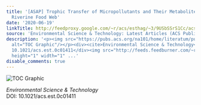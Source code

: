 ```yaml
---
title: '[ASAP] Trophic Transfer of Micropollutants and Their Metabolites in an Urban
  Riverine Food Web'
date: '2020-06-19'
linkTitle: http://feedproxy.google.com/~r/acs/esthag/~3/9USbSSrS1Cc/acs.est.0c01411
source: 'Environmental Science & Technology: Latest Articles (ACS Publications)'
description: '<p><img src="https://pubs.acs.org/na101/home/literatum/publisher/achs/journals/content/esthag/0/esthag.ahead-of-print/acs.est.0c01411/20200622/images/medium/es0c01411_0004.gif"
  alt="TOC Graphic"/></p><div><cite>Environmental Science & Technology</cite></div><div>DOI:
  10.1021/acs.est.0c01411</div><img src="http://feeds.feedburner.com/~r/acs/esthag/~4/9USbSSrS1Cc"
  height="1" width="1" ...'
disable_comments: true
---
```

<p><img src="https://pubs.acs.org/na101/home/literatum/publisher/achs/journals/content/esthag/0/esthag.ahead-of-print/acs.est.0c01411/20200622/images/medium/es0c01411_0004.gif" alt="TOC Graphic"/></p><div><cite>Environmental Science & Technology</cite></div><div>DOI: 10.1021/acs.est.0c01411</div><img src="http://feeds.feedburner.com/~r/acs/esthag/~4/9USbSSrS1Cc" height="1" width="1" ...